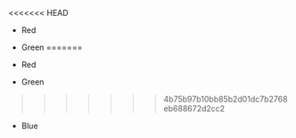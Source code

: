 <<<<<<< HEAD

 + Red
 + Green
=======

 + Red
 + Green
>>>>>>> 4b75b97b10bb85b2d01dc7b2768eb688672d2cc2
 + Blue